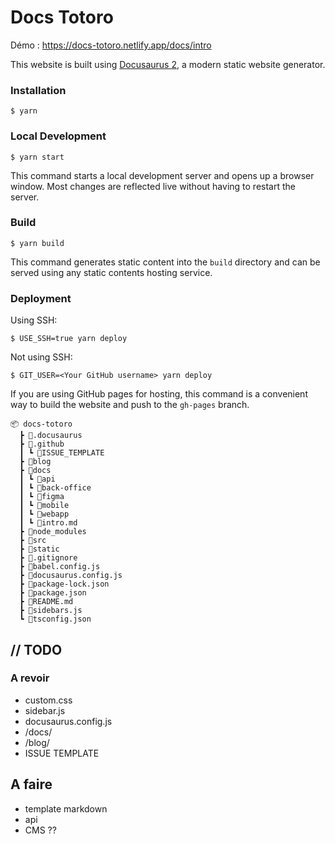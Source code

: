 # Docs Totoro

Démo :
https://docs-totoro.netlify.app/docs/intro

This website is built using [Docusaurus 2](https://docusaurus.io/), a modern static website generator.

### Installation

```
$ yarn
```

### Local Development

```
$ yarn start
```

This command starts a local development server and opens up a browser window. Most changes are reflected live without having to restart the server.

### Build

```
$ yarn build
```

This command generates static content into the `build` directory and can be served using any static contents hosting service.

### Deployment

Using SSH:

```
$ USE_SSH=true yarn deploy
```

Not using SSH:

```
$ GIT_USER=<Your GitHub username> yarn deploy
```

If you are using GitHub pages for hosting, this command is a convenient way to build the website and push to the `gh-pages` branch.

```
📦 docs-totoro
  ┣ 📂.docusaurus
  ┣ 📂.github
  ┃ ┗ 📂ISSUE_TEMPLATE
  ┣ 📂blog
  ┣ 📂docs
  ┃ ┗ 📂api
  ┃ ┗ 📂back-office
  ┃ ┗ 📂figma
  ┃ ┗ 📂mobile
  ┃ ┗ 📂webapp
  ┃ ┗ 📜intro.md
  ┣ 📂node_modules
  ┣ 📂src
  ┣ 📂static
  ┣ 📜.gitignore
  ┣ 📜babel.config.js
  ┣ 📜docusaurus.config.js
  ┣ 📜package-lock.json
  ┣ 📜package.json
  ┣ 📜README.md
  ┣ 📜sidebars.js
  ┗ 📜tsconfig.json
```

## // TODO

### A revoir

- custom.css
- sidebar.js
- docusaurus.config.js
- /docs/
- /blog/
- ISSUE TEMPLATE

## A faire

- template markdown
- api
- CMS ??
